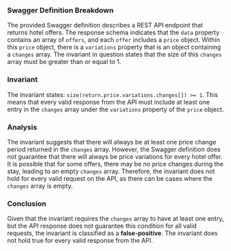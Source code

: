 ### Swagger Definition Breakdown
The provided Swagger definition describes a REST API endpoint that returns hotel offers. The response schema indicates that the `data` property contains an array of `offers`, and each `offer` includes a `price` object. Within this `price` object, there is a `variations` property that is an object containing a `changes` array. The invariant in question states that the size of this `changes` array must be greater than or equal to 1.

### Invariant
The invariant states: `size(return.price.variations.changes[]) >= 1`. This means that every valid response from the API must include at least one entry in the `changes` array under the `variations` property of the `price` object.

### Analysis
The invariant suggests that there will always be at least one price change period returned in the `changes` array. However, the Swagger definition does not guarantee that there will always be price variations for every hotel offer. It is possible that for some offers, there may be no price changes during the stay, leading to an empty `changes` array. Therefore, the invariant does not hold for every valid request on the API, as there can be cases where the `changes` array is empty.

### Conclusion
Given that the invariant requires the `changes` array to have at least one entry, but the API response does not guarantee this condition for all valid requests, the invariant is classified as a **false-positive**. The invariant does not hold true for every valid response from the API.
